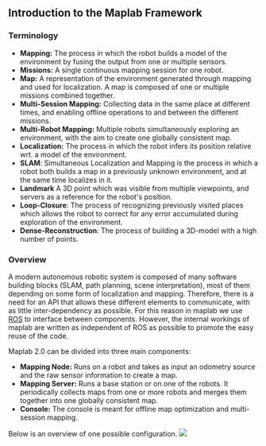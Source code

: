 ## Introduction to the Maplab Framework

### Terminology
* **Mapping:** The process in which the robot builds a model of the environment by fusing the output from one or multiple sensors.
* **Missions:** A single continuous mapping session for one robot.
* **Map:** A representation of the environment generated through mapping and used for localization. A map is composed of one or multiple missions combined together.
* **Multi-Session Mapping:** Collecting data in the same place at different times, and enabling offline operations to and between the different missions.
* **Multi-Robot Mapping:** Multiple robots simultaneously exploring an environment, with the aim to create one globally consistent map.
* **Localization:** The process in which the robot infers its position relative wrt. a model of the environment.
* **SLAM**: Simultaneous Localization and Mapping is the process in which a robot both builds a map in a previously unknown environment, and at the same time localizes in it.
* **Landmark** A 3D point which was visible from multiple viewpoints, and servers as a reference for the robot's position.
* **Loop-Closure**: The process of recognizing previously visited places which allows the robot to correct for any error accumulated during exploration of the environment.
* **Dense-Reconstruction**: The process of building a 3D-model with a high number of points.

### Overview
A modern autonomous robotic system is composed of many software building blocks (SLAM, path planning, scene interpretation), most of them depending on some form of localization and mapping. Therefore, there is a need for an API that allows these different elements to communicate, with as little inter-dependency as possible. For this reason in maplab we use [ROS](https://www.ros.org/) to interface between components. However, the internal workings of maplab are written as independent of ROS as possible to promote the easy reuse of the code.

Maplab 2.0 can be divided into three main components:
* **Mapping Node:** Runs on a robot and takes as input an odometry source and the raw sensor information to create a map.
* **Mapping Server:** Runs a base station or on one of the robots. It periodically collects maps from one or more robots and merges them together into one globally consistent map.
* **Console:** The console is meant for offline map optimization and multi-session mapping.

Below is an overview of one possible configuration.
<img src="https://github.com/ethz-asl/maplab/tree/master/docs/pages/images/system-overview.png">
